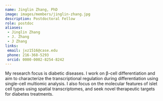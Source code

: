 ```yaml
---
name: Jinglin Zhang, PhD
image: images/members/jinglin-zhang.jpg
description: Postdoctoral Fellow
role: postdoc
aliases:
 - Jinglin Zhang
 - J. Zhang
 - J Zhang
links:
 email: jxz1516@case.edu
 phone: 216-368-5293
 orcid: 0000-0002-8254-8242
---
```


My research focus is diabetic diseases. I work on β-cell differentiation and aim to characterize the transcriptional regulation during differentiation using single-cell multiomic analysis. I also focus on the molecular features of islet cell types using spatial transcriptomes, and seek novel therapeutic targets for diabetes treatments.
